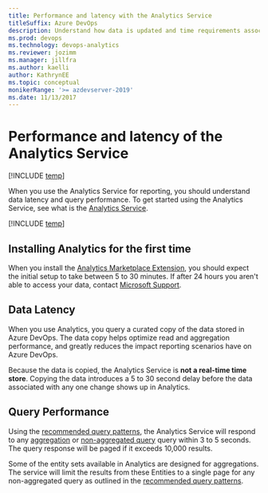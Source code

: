 ```yaml
---
title: Performance and latency with the Analytics Service
titleSuffix: Azure DevOps   
description: Understand how data is updated and time requirements associated with querying the Analytics Service 
ms.prod: devops
ms.technology: devops-analytics
ms.reviewer: jozimm
ms.manager: jillfra
ms.author: kaelli
author: KathrynEE
ms.topic: conceptual
monikerRange: '>= azdevserver-2019'
ms.date: 11/13/2017
---
```



# Performance and latency of the Analytics Service

[!INCLUDE [temp](../../_shared/version-azure-devops.md)]

 When you use the Analytics Service for reporting, you should understand data latency and query performance. To get started using the Analytics Service, see what is the [Analytics Service](./what-is-analytics.md).

[!INCLUDE [temp](../_shared/analytics-preview.md)]

## Installing Analytics for the first time
When you install the [Analytics Marketplace Extension](../analytics/analytics-extension.md), you should expect the initial setup to take between 5 to 30 minutes. If after 24 hours you aren't able to access your data, contact [Microsoft Support](/azure/devops/user-guide/provide-feedback?toc=/azure/devops/user-guide/toc.json&bc=/azure/devops/user-guide/breadcrumb/toc.json).

## Data Latency
When you use Analytics, you query a curated copy of the data stored in Azure DevOps. The data copy helps optimize read and aggregation performance, and greatly reduces the impact reporting scenarios have on Azure DevOps.

Because the data is copied, the Analytics Service is **not a real-time time store**.  Copying the data introduces a 5 to 30 second delay before the data associated with any one change shows up in Analytics. 

## Query Performance
Using the [recommended query patterns](../extend-analytics/odata-query-guidelines.md), the Analytics Service will respond to any [aggregation](../extend-analytics/aggregated-data-analytics.md) or [non-aggregated query](../extend-analytics/analytics-recipes.md) query within 3 to 5 seconds. The query response will be paged if it exceeds 10,000 results. 

Some of the entity sets available in Analytics are designed for aggregations.  The service will limit the results from these Entities to a single page for any non-aggregated query as outlined in the [recommended query patterns](../extend-analytics/odata-query-guidelines.md).


